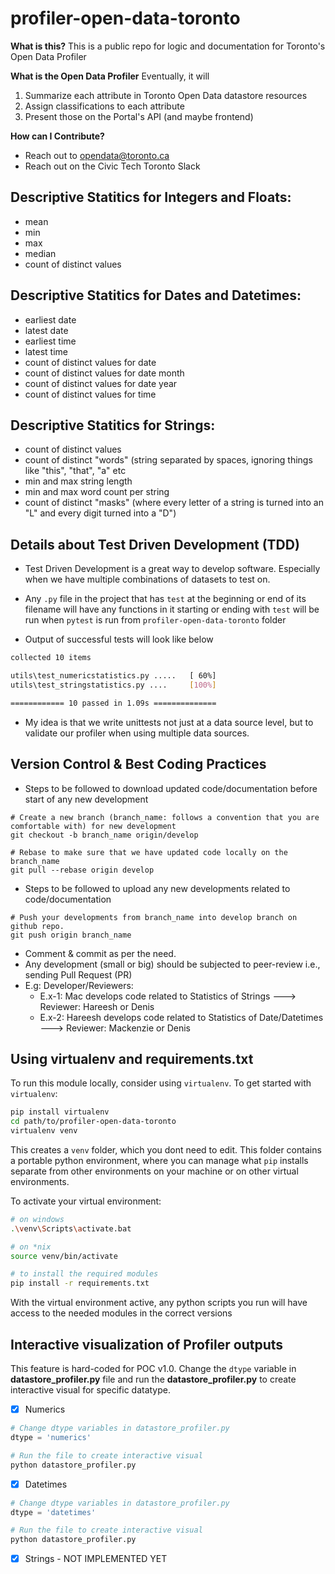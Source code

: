 # profiler-open-data-toronto
**What is this?**
This is a public repo for logic and documentation for Toronto's Open Data Profiler

**What is the Open Data Profiler**
Eventually, it will
1. Summarize each attribute in Toronto Open Data datastore resources
2. Assign classifications to each attribute
3. Present those on the Portal's API (and maybe frontend)

**How can I Contribute?**
- Reach out to opendata@toronto.ca
- Reach out on the Civic Tech Toronto Slack

## Descriptive Statitics for Integers and Floats:
- mean
- min
- max
- median
- count of distinct values

## Descriptive Statitics for Dates and Datetimes:
- earliest date
- latest date
- earliest time
- latest time
- count of distinct values for date
- count of distinct values for date month
- count of distinct values for date year
- count of distinct values for time

## Descriptive Statitics for Strings:
- count of distinct values
- count of distinct "words" (string separated by spaces, ignoring things like "this", "that", "a" etc
- min and max string length
- min and max word count per string
- count of distinct "masks" (where every letter of a string is turned into an "L" and every digit turned into a "D")

## Details about Test Driven Development (TDD)
- Test Driven Development is a great way to develop software. Especially when we have multiple combinations of datasets to test on. 
- Any `.py` file in the project that has `test` at the beginning or end of its filename will have any functions in it starting or ending with `test` will be run when `pytest` is run from `profiler-open-data-toronto` folder

- Output of successful tests will look like below
```sh
collected 10 items

utils\test_numericstatistics.py .....   [ 60%]
utils\test_stringstatistics.py ....     [100%]        

============ 10 passed in 1.09s ==============
```
- My idea is that we write unittests not just at a data source level, but to validate our profiler when using multiple data sources. 

## Version Control & Best Coding Practices
- Steps to be followed to download updated code/documentation before start of any new development
```
# Create a new branch (branch_name: follows a convention that you are comfortable with) for new development 
git checkout -b branch_name origin/develop

# Rebase to make sure that we have updated code locally on the branch_name 
git pull --rebase origin develop
```

- Steps to be followed to upload any new developments related to code/documentation
```
# Push your developments from branch_name into develop branch on github repo.
git push origin branch_name
```

- Comment & commit as per the need.  
- Any development (small or big) should be subjected to peer-review i.e., sending Pull Request (PR) 
- E.g: Developer/Reviewers:
  - E.x-1: Mac develops code related to Statistics of Strings ---> Reviewer: Hareesh or Denis
  - E.x-2: Hareesh develops code related to Statistics of Date/Datetimes ---> Reviewer: Mackenzie or Denis

## Using virtualenv and requirements.txt
To run this module locally, consider using `virtualenv`. To get started with `virtualenv`:

```sh
pip install virtualenv
cd path/to/profiler-open-data-toronto
virtualenv venv
```

This creates a `venv` folder, which you dont need to edit. This folder contains a portable python environment, where you can manage what `pip` installs separate from other environments on your machine or on other virtual environments.

To activate your virtual environment:
```sh
# on windows
.\venv\Scripts\activate.bat

# on *nix 
source venv/bin/activate

# to install the required modules
pip install -r requirements.txt
```

With the virtual environment active, any python scripts you run will have access to the needed modules in the correct versions


## Interactive visualization of Profiler outputs
This feature is hard-coded for POC v1.0. Change the `dtype` variable in **datastore_profiler.py** file and run the **datastore_profiler.py** to create interactive visual for specific datatype. 

- [x] Numerics
```py
# Change dtype variables in datastore_profiler.py
dtype = 'numerics'

# Run the file to create interactive visual
python datastore_profiler.py 
```
- [x] Datetimes 
```py
# Change dtype variables in datastore_profiler.py
dtype = 'datetimes'

# Run the file to create interactive visual
python datastore_profiler.py 
```
- [x] Strings - NOT IMPLEMENTED YET
